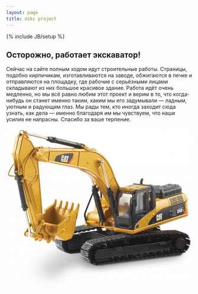 ```yaml
---
layout: page
title: m1kc project
---
```

{% include JB/setup %}

<div class="well">

## Осторожно, работает экскаватор!

Сейчас на сайте полным ходом идут строительные работы. Страницы, подобно кирпичикам, изготавливаются на заводе, обжигаются в печке и отправляются на площадку, где рабочие с серьёзными лицами складывают из них большое красивое здание. Работа идёт очень медленно, но мы всё равно любим этот проект и верим в то, что когда-нибудь он станет именно таким, каким мы его задумывали &mdash; ладным, уютным и радующим глаз. Мы рады тем, кто иногда заходит сюда узнать, как дела &mdash; именно благодаря им мы чувствуем, что наши усилия не напрасны. Спасибо за ваше терпение.

</div>

![](/img/eksk2.jpg)
